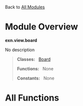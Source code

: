 Back to [All Modules](https://github.com/pyrustic/exn/blob/master/docs/modules/README.md#readme)

# Module Overview

**exn.view.board**
 
No description

> **Classes:** &nbsp; [Board](https://github.com/pyrustic/exn/blob/master/docs/modules/content/exn.view.board/content/classes/Board.md#class-board)
>
> **Functions:** &nbsp; None
>
> **Constants:** &nbsp; None

# All Functions



